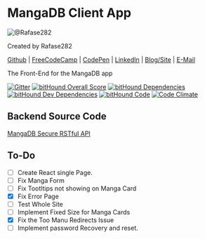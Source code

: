 # MangaDB Client App
![@Rafase282](https://avatars0.githubusercontent.com/Rafase282?&s=128)

Created by Rafase282

[Github](https://github.com/Rafase282) | [FreeCodeCamp](http://www.freecodecamp.com/rafase282) | [CodePen](http://codepen.io/Rafase282/) | [LinkedIn](https://www.linkedin.com/in/rafase282) | [Blog/Site](https://rafase282.wordpress.com/) | [E-Mail](mailto:rafase282@gmail.com)

The Front-End for the MangaDB app

[![Gitter](https://badges.gitter.im/Rafase282/Mangadb.svg)](https://gitter.im/Rafase282/Mangadb?utm_source=badge&utm_medium=badge&utm_campaign=pr-badge) [![bitHound Overall Score](https://www.bithound.io/github/Rafase282/mangadb-front/badges/score.svg)](https://www.bithound.io/github/Rafase282/mangadb-front) [![bitHound Dependencies](https://www.bithound.io/github/Rafase282/mangadb-front/badges/dependencies.svg)](https://www.bithound.io/github/Rafase282/mangadb-front/master/dependencies/npm) [![bitHound Dev Dependencies](https://www.bithound.io/github/Rafase282/mangadb-front/badges/devDependencies.svg)](https://www.bithound.io/github/Rafase282/mangadb-front/master/dependencies/npm) [![bitHound Code](https://www.bithound.io/github/Rafase282/mangadb-front/badges/code.svg)](https://www.bithound.io/github/Rafase282/mangadb-front) [![Code Climate](https://codeclimate.com/github/Rafase282/mangadb-front/badges/gpa.svg)](https://codeclimate.com/github/Rafase282/mangadb-front)

## Backend Source Code
[MangaDB Secure RSTful API](https://github.com/Rafase282/Mangadb)

## To-Do
- [ ] Create React single Page.
- [ ] Fix Manga Form
- [ ] Fix Tootltips not showing on Manga Card
- [X] Fix Error Page
- [ ] Test Whole Site
- [ ] Implement Fixed Size for Manga Cards
- [X] Fix the Too Manu Redirects Issue
- [ ] Implement password Recovery and reset.
